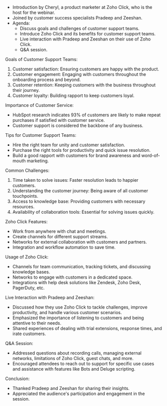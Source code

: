 - Introduction by Cheryl, a product marketer at Zoho Click, who is the host for the webinar.
- Joined by customer success specialists Pradeep and Zeeshan.
- Agenda:
  - Discuss goals and challenges of customer support teams.
  - Introduce Zoho Click and its benefits for customer support teams.
  - Live interaction with Pradeep and Zeeshan on their use of Zoho Click.
  - Q&A session.

Goals of Customer Support Teams:
1. Customer satisfaction: Ensuring customers are happy with the product.
2. Customer engagement: Engaging with customers throughout the onboarding process and beyond.
3. Customer retention: Keeping customers with the business throughout their journey.
4. Customer loyalty: Building rapport to keep customers loyal.

Importance of Customer Service:
- HubSpot research indicates 93% of customers are likely to make repeat purchases if satisfied with customer service.
- Customer support is considered the backbone of any business.

Tips for Customer Support Teams:
- Hire the right team for unity and customer satisfaction.
- Purchase the right tools for productivity and quick issue resolution.
- Build a good rapport with customers for brand awareness and word-of-mouth marketing.

Common Challenges:
1. Time taken to solve issues: Faster resolution leads to happier customers.
2. Understanding the customer journey: Being aware of all customer touchpoints.
3. Access to knowledge base: Providing customers with necessary resources.
4. Availability of collaboration tools: Essential for solving issues quickly.

Zoho Click Features:
- Work from anywhere with chat and meetings.
- Create channels for different support streams.
- Networks for external collaboration with customers and partners.
- Integration and workflow automation to save time.

Usage of Zoho Click:
- Channels for team communication, tracking tickets, and discussing knowledge bases.
- Networks to engage with customers in a dedicated space.
- Integrations with help desk solutions like Zendesk, Zoho Desk, PagerDuty, etc.

Live Interaction with Pradeep and Zeeshan:
- Discussed how they use Zoho Click to tackle challenges, improve productivity, and handle various customer scenarios.
- Emphasized the importance of listening to customers and being attentive to their needs.
- Shared experiences of dealing with trial extensions, response times, and irate customers.

Q&A Session:
- Addressed questions about recording calls, managing external networks, limitations of Zoho Click, guest chats, and more.
- Encouraged attendees to reach out to support for specific use cases and assistance with features like Bots and Deluge scripting.

Conclusion:
- Thanked Pradeep and Zeeshan for sharing their insights.
- Appreciated the audience's participation and engagement in the session.